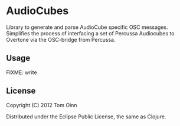 # AudioCubes

Library to generate and parse AudioCube specific OSC messages. Simplifies 
the process of interfacing a set of Percussa Audiocubes to Overtone via 
the OSC-bridge from Percussa.

## Usage

FIXME: write

## License

Copyright (C) 2012 Tom Oinn

Distributed under the Eclipse Public License, the same as Clojure.
